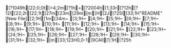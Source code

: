 [?1049h[22;0;0t[>4;2m[?1h=[?2004h[1;33r[?12h[?12l[22;2t[22;1t[27m[23m[29m[m[H[2J[?25l[33;1H"README" [New File][2;1H[1m[34m~                                                                                                                                           [3;1H~                                                                                                                                           [4;1H~                                                                                                                                           [5;1H~                                                                                                                                           [6;1H~                                                                                                                                           [7;1H~                                                                                                                                           [8;1H~                                                                                                                                           [9;1H~                                                                                                                                           [10;1H~                                                                                                                                           [11;1H~                                                                                                                                           [12;1H~                                                                                                                                           [13;1H~                                                                                                                                           [14;1H~                                                                                                                                           [15;1H~                                                                                                                                           [16;1H~                                                                                                                                           [17;1H~                                                                                                                                           [18;1H~                                                                                                                                           [19;1H~                                                                                                                                           [20;1H~                                                                                                                                           [21;1H~                                                                                                                                           [22;1H~                                                                                                                                           [23;1H~                                                                                                                                           [24;1H~                                                                                                                                           [25;1H~                                                                                                                                           [26;1H~                                                                                                                                           [27;1H~                                                                                                                                           [28;1H~                                                                                                                                           [29;1H~                                                                                                                                           [30;1H~                                                                                                                                           [31;1H~                                                                                                                                           [32;1H~                                                                                                                                           [m[33;123H0,0-1[9CAll[1;1H[?25h